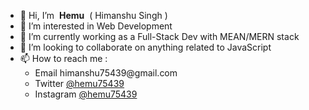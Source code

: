 - 👋 Hi, I’m  &nbsp;<strong>Hemu</strong>&nbsp;  ( Himanshu Singh )
- 👀 I’m interested in Web Development
- 🌱 I’m currently working as a Full-Stack Dev with MEAN/MERN stack
- 💞️ I’m looking to collaborate on anything related to JavaScript
- 📫 How to reach me :
  <ul type='rectangle'>
    <li>Email himanshu75439@gmail.com</li>
    <li>Twitter <a href="https://twitter.com/hemu75439">@hemu75439</a></li>
    <li>Instagram <a href="https://www.instagram.com/hemu75439">@hemu75439</a></li>
  </ul>


